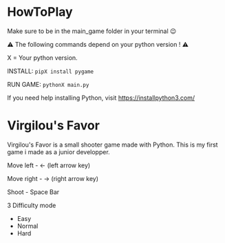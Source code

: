 # HowToPlay

Make sure to be in the main_game folder in your terminal :wink:

:warning: The following commands depend on your python version ! :warning:

X = Your python version.

INSTALL: `pipX install pygame`

RUN GAME: `pythonX main.py`

If you need help installing Python, visit https://installpython3.com/

# Virgilou's Favor

Virgilou's Favor is a small shooter game made with Python.
This is my first game i made as a junior developper.

Move left  -   ← (left arrow key)

Move right -   → (right arrow key)

Shoot      -   Space Bar

3 Difficulty mode 
  -  Easy
  -  Normal
  -  Hard


